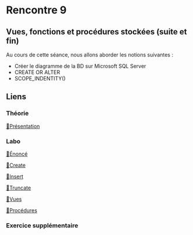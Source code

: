 # Rencontre 9

## Vues, fonctions et procédures stockées (suite et fin)

Au cours de cette séance, nous allons aborder les notions suivantes : 
* Créer le diagramme de la BD sur Microsoft SQL Server
* CREATE OR ALTER
* SCOPE_INDENTITY()

## Liens

### Théorie

[🔗Présentation](@site/static/powerpoint/420-4D5-R09_Retour_Vues_Fonctions_et_procédures.pdf)

### Labo

[🔗Énoncé](@site/static/exos/420-4D5_R09_labo.docx)

[🔗Create](@site/static/exos/420-4D5_R09_labo_create.sql)

[🔗Insert](@site/static/exos/420-4D5_R09_labo_insert.sql)

[🔗Truncate](@site/static/exos/420-4D5_R09_labo_truncate.sql)

[🔗Vues](@site/static/exos/420-4D5_R09_labo_vues.sql)

[🔗Procédures](@site/static/exos/420-4D5_R09_labo_procedures.sql)

### Exercice supplémentaire

